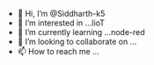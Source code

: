 - 👋 Hi, I’m @Siddharth-k5
- 👀 I’m interested in ...IioT
- 🌱 I’m currently learning ...node-red
- 💞️ I’m looking to collaborate on ...
- 📫 How to reach me ...

<!---
Siddharth-k5/Siddharth-k5 is a ✨ special ✨ repository because its `README.md` (this file) appears on your GitHub profile.
You can click the Preview link to take a look at your changes.
--->
